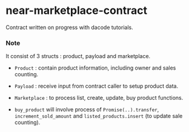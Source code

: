 # near-marketplace-contract
Contract written on progress with dacode tutorials.

### Note
It consist of 3 structs : product, payload and marketplace.

- `Product` : contain product information, including owner and sales counting.

- `Payload` : receive input from contract caller to setup product data.

- `Marketplace` : to process list, create, update, buy product functions.

* `buy_product` will involve process of `Promise(..).transfer`, `increment_sold_amount` and `listed_products.insert` (to update sale counting).
